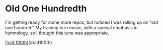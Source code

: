 # Old One Hundredth

I'm getting ready for some more repos, but noticed I was rolling up on "old one hundred."
My training is in music, with a special emphasis in hymnology, so I thought this tune was appropriate.

[![old 100th]](https://github.com/bewest/old-1ooth/raw/master/src/Old%20100th.png)(#old100th)


